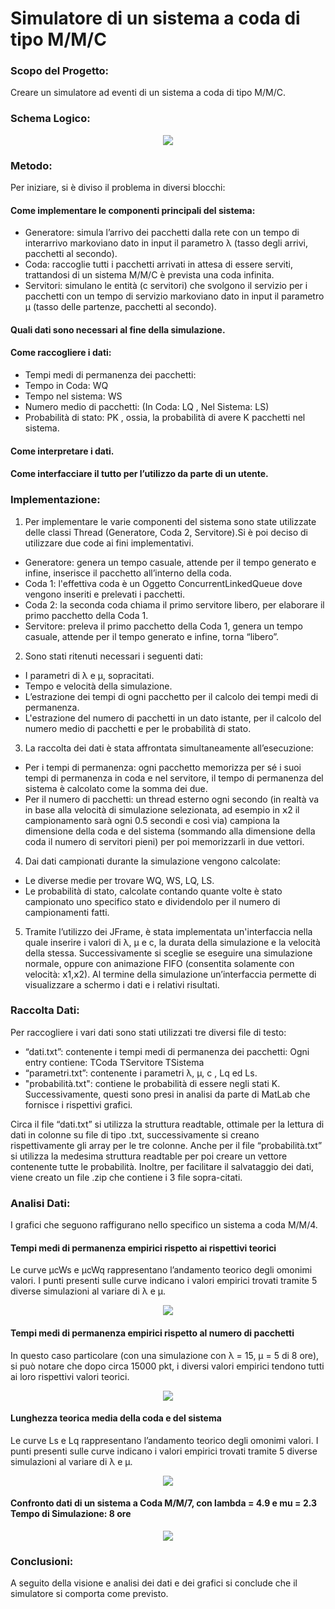 # Simulatore di un sistema a coda di tipo M/M/C 

### Scopo del Progetto: 
Creare un simulatore ad eventi di un sistema a coda di tipo M/M/C.

### Schema Logico: 
<div align="center"><img src="https://github.com/Perro2110/QueueSimulation/blob/main/M-M-c-queue-model-for-the-distributed-serverThis-is-a-graphical-representation-of-a%20(1).png"></div>

### Metodo:
Per iniziare, si è diviso il problema in diversi blocchi:
#### Come implementare le componenti principali del sistema:
- Generatore: simula l’arrivo dei pacchetti dalla rete con un tempo di interarrivo markoviano dato in input il parametro λ (tasso degli arrivi, pacchetti al secondo).
- Coda: raccoglie tutti i pacchetti arrivati in attesa di essere serviti, trattandosi di un sistema M/M/C è prevista una coda infinita.
- Servitori: simulano le entità (c servitori) che svolgono il servizio per i pacchetti con un tempo di servizio markoviano dato in input il parametro μ (tasso delle partenze, pacchetti al secondo).
#### Quali dati sono necessari al fine della simulazione.
#### Come raccogliere i dati:
- Tempi medi di permanenza dei pacchetti:  
- Tempo in Coda: WQ
- Tempo nel sistema: WS
- Numero medio di pacchetti: (In Coda: LQ , Nel Sistema: LS)
- Probabilità di stato: PK , ossia, la probabilità di avere K pacchetti nel sistema.
#### Come interpretare i dati.
#### Come interfacciare il tutto per l’utilizzo da parte di un utente.

### Implementazione:
1) Per implementare le varie componenti del sistema sono state utilizzate delle classi Thread (Generatore, Coda 2, Servitore).Si è poi deciso di utilizzare due code ai fini implementativi.
- Generatore: genera un tempo casuale, attende per il tempo generato e infine, inserisce il pacchetto all’interno della coda.  
- Coda 1: l'effettiva coda è un Oggetto ConcurrentLinkedQueue dove vengono inseriti e prelevati i pacchetti.
- Coda 2: la seconda coda chiama il primo servitore libero, per elaborare il primo pacchetto della Coda 1.
- Servitore: preleva il primo pacchetto della Coda 1, genera un tempo casuale, attende per il tempo generato e infine, torna “libero”. 

2) Sono stati ritenuti necessari i seguenti dati:
- I parametri di λ e μ, sopracitati.
- Tempo e velocità della simulazione.
- L’estrazione dei tempi di ogni pacchetto per il calcolo dei tempi medi di permanenza.
- L'estrazione del numero di pacchetti in un dato istante, per il calcolo del numero medio di pacchetti e per le probabilità di stato.

3) La raccolta dei dati è stata affrontata simultaneamente all’esecuzione:
- Per i tempi di permanenza: ogni pacchetto memorizza per sé i suoi tempi di permanenza in coda e nel servitore, il tempo di permanenza del sistema è calcolato come la somma dei due.
- Per il numero di pacchetti: un thread esterno ogni secondo (in realtà va in base alla velocità di simulazione selezionata, ad esempio in 𝗑2 il campionamento sarà ogni 0.5 secondi e così via) campiona la dimensione della coda e del sistema (sommando alla dimensione della coda il numero di servitori pieni) per poi memorizzarli in due vettori.

4) Dai dati campionati durante la simulazione vengono calcolate:
- Le diverse medie per trovare WQ, WS, LQ, LS.
- Le probabilità di stato, calcolate contando quante volte è stato campionato uno specifico stato e dividendolo per il numero di campionamenti fatti.

5) Tramite l’utilizzo dei JFrame, è stata implementata un'interfaccia nella quale inserire i valori di λ, μ e c, la durata della simulazione e la velocità della stessa. Successivamente si sceglie se eseguire una simulazione normale, oppure con animazione FIFO (consentita solamente con velocità: 𝗑1,𝗑2).
Al termine della simulazione un’interfaccia permette di visualizzare a schermo i dati e i relativi risultati.

### Raccolta Dati:
Per raccogliere i vari dati sono stati utilizzati tre diversi file di testo: 
- “dati.txt”: contenente i tempi medi di permanenza dei pacchetti:
              Ogni entry contiene:    TCoda   TServitore  TSistema
- “parametri.txt”:  contenente i parametri λ, μ, c , Lq ed Ls.
- "probabilità.txt": contiene le probabilità di essere negli stati K.
Successivamente, questi sono presi in analisi da parte di MatLab che fornisce i rispettivi grafici.

Circa il file “dati.txt” si utilizza la struttura readtable, ottimale per la lettura di dati in colonne su file di tipo .txt, successivamente si creano rispettivamente gli array per le tre colonne.
Anche per il file “probabilità.txt” si utilizza la medesima struttura readtable per poi creare un vettore contenente tutte le probabilità.
Inoltre, per facilitare il salvataggio dei dati, viene creato un file .zip che contiene i 3 file sopra-citati.

### Analisi Dati:
I grafici che seguono raffigurano nello specifico un sistema a coda M/M/4.

#### Tempi medi di permanenza empirici rispetto ai rispettivi teorici
Le curve μcWs e μcWq rappresentano l’andamento teorico degli omonimi valori. I punti presenti sulle curve indicano i valori empirici trovati tramite 5 diverse simulazioni al variare di λ e μ.
<div align="center"><img src="https://github.com/Perro2110/QueueSimulation/blob/main/Immagine%202024-08-27%20112137.png"></div>

#### Tempi medi di permanenza empirici rispetto al numero di pacchetti
In questo caso particolare (con una simulazione con λ = 15, μ = 5 di 8 ore), si può notare che dopo circa 15000 pkt, i diversi valori empirici tendono tutti ai loro rispettivi valori teorici.
<div align="center"><img src="https://github.com/Perro2110/QueueSimulation/blob/main/Immagine%202024-08-27%20112717.png"></div>

#### Lunghezza teorica media della coda e del sistema
Le curve Ls e Lq rappresentano l’andamento teorico degli omonimi valori. I punti presenti sulle curve indicano i valori empirici trovati tramite 5 diverse simulazioni al variare di λ e μ.
<div align="center"><img src="https://github.com/Perro2110/QueueSimulation/blob/main/Immagine%202024-08-27%20112814.png"></div>

#### Confronto dati di un sistema a Coda M/M/7, con lambda = 4.9 e  mu = 2.3 Tempo di Simulazione: 8 ore
<div align="center"><img src="https://github.com/Perro2110/QueueSimulation/blob/main/Immagine%202024-08-27%20112832.png"></div>

### Conclusioni:
A seguito della visione e analisi dei dati e dei grafici si conclude che il simulatore si comporta come previsto. 
